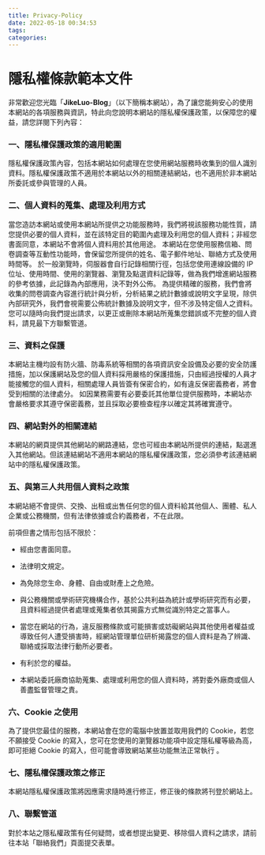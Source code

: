 ```yaml
---
title: Privacy-Policy 
date: 2022-05-18 00:34:53 
tags:
categories:
---
```


# 隱私權條款範本文件 #

非常歡迎您光臨「**JikeLuo-Blog**」（以下簡稱本網站），為了讓您能夠安心的使用本網站的各項服務與資訊，特此向您說明本網站的隱私權保護政策，以保障您的權益，請您詳閱下列內容：

### 一、隱私權保護政策的適用範圍

隱私權保護政策內容，包括本網站如何處理在您使用網站服務時收集到的個人識別資料。隱私權保護政策不適用於本網站以外的相關連結網站，也不適用於非本網站所委託或參與管理的人員。

### 二、個人資料的蒐集、處理及利用方式

當您造訪本網站或使用本網站所提供之功能服務時，我們將視該服務功能性質，請您提供必要的個人資料，並在該特定目的範圍內處理及利用您的個人資料；非經您書面同意，本網站不會將個人資料用於其他用途。
本網站在您使用服務信箱、問卷調查等互動性功能時，會保留您所提供的姓名、電子郵件地址、聯絡方式及使用時間等。 於一般瀏覽時，伺服器會自行記錄相關行徑，包括您使用連線設備的 IP
位址、使用時間、使用的瀏覽器、瀏覽及點選資料記錄等，做為我們增進網站服務的參考依據，此記錄為內部應用，決不對外公佈。
為提供精確的服務，我們會將收集的問卷調查內容進行統計與分析，分析結果之統計數據或說明文字呈現，除供內部研究外，我們會視需要公佈統計數據及說明文字，但不涉及特定個人之資料。
您可以隨時向我們提出請求，以更正或刪除本網站所蒐集您錯誤或不完整的個人資料，請見最下方聯繫管道。

### 三、資料之保護

本網站主機均設有防火牆、防毒系統等相關的各項資訊安全設備及必要的安全防護措施，加以保護網站及您的個人資料採用嚴格的保護措施，只由經過授權的人員才能接觸您的個人資料，相關處理人員皆簽有保密合約，如有違反保密義務者，將會受到相關的法律處分。
如因業務需要有必要委託其他單位提供服務時，本網站亦會嚴格要求其遵守保密義務，並且採取必要檢查程序以確定其將確實遵守。

### 四、網站對外的相關連結

本網站的網頁提供其他網站的網路連結，您也可經由本網站所提供的連結，點選進入其他網站。但該連結網站不適用本網站的隱私權保護政策，您必須參考該連結網站中的隱私權保護政策。

### 五、與第三人共用個人資料之政策

本網站絕不會提供、交換、出租或出售任何您的個人資料給其他個人、團體、私人企業或公務機關，但有法律依據或合約義務者，不在此限。

前項但書之情形包括不限於：

- 經由您書面同意。

- 法律明文規定。

- 為免除您生命、身體、自由或財產上之危險。
- 與公務機關或學術研究機構合作，基於公共利益為統計或學術研究而有必要，且資料經過提供者處理或蒐集者依其揭露方式無從識別特定之當事人。
- 當您在網站的行為，違反服務條款或可能損害或妨礙網站與其他使用者權益或導致任何人遭受損害時，經網站管理單位研析揭露您的個人資料是為了辨識、聯絡或採取法律行動所必要者。
- 有利於您的權益。
- 本網站委託廠商協助蒐集、處理或利用您的個人資料時，將對委外廠商或個人善盡監督管理之責。

### 六、Cookie 之使用

為了提供您最佳的服務，本網站會在您的電腦中放置並取用我們的 Cookie，若您不願接受 Cookie 的寫入，您可在您使用的瀏覽器功能項中設定隱私權等級為高，即可拒絕 Cookie 的寫入，但可能會導致網站某些功能無法正常執行 。

### 七、隱私權保護政策之修正

本網站隱私權保護政策將因應需求隨時進行修正，修正後的條款將刊登於網站上。

### 八、聯繫管道

對於本站之隱私權政策有任何疑問，或者想提出變更、移除個人資料之請求，請前往本站「聯絡我們」頁面提交表單。
